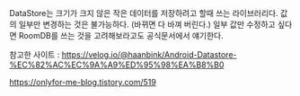 


DataStore는 크기가 크지 않은 작은 데이터를 저장하려고 할때 쓰는 라이브러리다. 값의 일부만 변경하는 것은 불가능하다. (바뀌면 다 바껴 버린다.) 일부 값만 수정하고 싶다면
RoomDB를 쓰는 것을 고려해보라고도 공식문서에서 얘기한다.

참고한 사이트 :
https://velog.io/@haanbink/Android-Datastore-%EC%82%AC%EC%9A%A9%ED%95%98%EA%B8%B0

https://onlyfor-me-blog.tistory.com/519